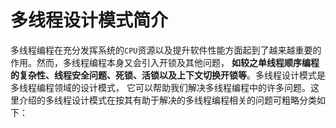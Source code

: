 多线程设计模式简介
===========================================================================
多线程编程在充分发挥系统的`CPU`资源以及提升软件性能方面起到了越来越重要的作用。然而，多线程编程本身又会引入开锁及其他问题，
**如较之单线程顺序编程的复杂性、线程安全问题、死锁、活锁以及上下文切换开锁等**。多线程设计模式是多线程编程领域的设计模式，
它可以帮助我们解决多线程编程中的许多问题。这里介绍的多线程设计模式在按其有助于解决的多线程编程相关的问题可粗略分类如下：

